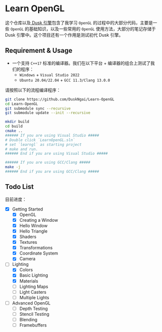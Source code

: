 # Learn OpenGL

这个仓库以及[ Dusk 引擎](https://github.com/DuskNgai/Dusk)包含了我学习 `OpenGL` 的过程中的大部分代码，主要是一些 `OpenGL` 的基础知识，以及一些常用的 `OpenGL` 使用方法，大部分的笔记存储于 Dusk 引擎中。这个项目还有一个作用是测试初代 Dusk 引擎。

## Requirement & Usage

- 一个支持 `C++17` 标准的编译器。我们在以下平台 + 编译器的组合上测试了我们的程序：
    - `Windows` + `Visual Studio 2022`
    - `Ubuntu 20.04/22.04` + `GCC 11.3/Clang 13.0.0`

请按照以下的流程编译程序：

```bash
git clone https://github.com/DuskNgai/Learn-OpenGL
cd Learn-OpenGL
git submodule sync --recursive
git submodule update --init --recursive

mkdir build
cd build
cmake ..
###### If you are using Visual Studio #####
# Double click `LearnOpenGL.sln`
# set `learngl` as starting project
# make and run.
###### End if you are using Visual Studio #####

###### If you are using GCC/Clang #####
make -j
###### End if you are using GCC/Clang #####
```

## Todo List

目前进度：

- [x] Getting Started
    - [x] OpenGL
    - [x] Creating a Window
    - [x] Hello Window
    - [x] Hello Triangle
    - [x] Shaders
    - [x] Textures
    - [x] Transformations
    - [x] Coordinate System
    - [x] Camera
- [ ] Lighting
    - [x] Colors
    - [x] Basic Lighting
    - [x] Materials
    - [ ] Lighting Maps
    - [ ] Light Casters
    - [ ] Multiple Lights
- [ ] Advanced OpenGL
    - [ ] Depth Testing
    - [ ] Stencil Testing
    - [ ] Blending
    - [ ] Framebuffers
